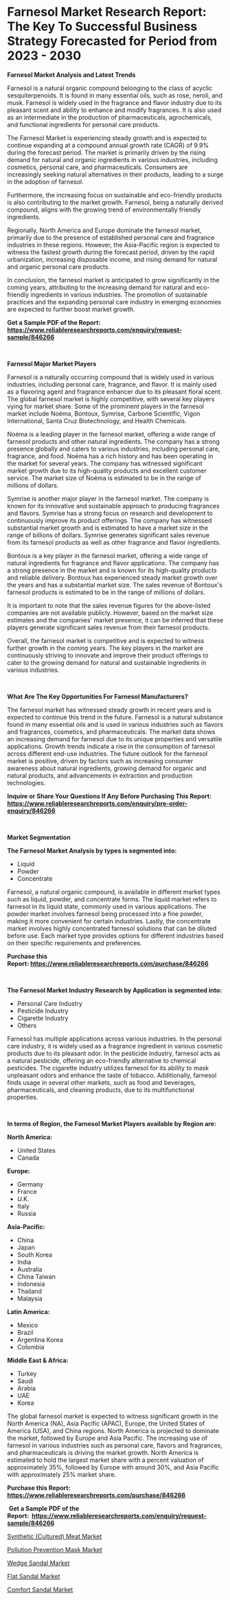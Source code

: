 <p><h1>Farnesol Market Research Report: The Key To Successful Business Strategy Forecasted for Period from 2023 - 2030</h1></p><p><strong>Farnesol Market Analysis and Latest Trends</strong></p>
<p><p>Farnesol is a natural organic compound belonging to the class of acyclic sesquiterpenoids. It is found in many essential oils, such as rose, neroli, and musk. Farnesol is widely used in the fragrance and flavor industry due to its pleasant scent and ability to enhance and modify fragrances. It is also used as an intermediate in the production of pharmaceuticals, agrochemicals, and functional ingredients for personal care products.</p><p>The Farnesol Market is experiencing steady growth and is expected to continue expanding at a compound annual growth rate (CAGR) of 9.9% during the forecast period. The market is primarily driven by the rising demand for natural and organic ingredients in various industries, including cosmetics, personal care, and pharmaceuticals. Consumers are increasingly seeking natural alternatives in their products, leading to a surge in the adoption of farnesol.</p><p>Furthermore, the increasing focus on sustainable and eco-friendly products is also contributing to the market growth. Farnesol, being a naturally derived compound, aligns with the growing trend of environmentally friendly ingredients.</p><p>Regionally, North America and Europe dominate the farnesol market, primarily due to the presence of established personal care and fragrance industries in these regions. However, the Asia-Pacific region is expected to witness the fastest growth during the forecast period, driven by the rapid urbanization, increasing disposable income, and rising demand for natural and organic personal care products.</p><p>In conclusion, the farnesol market is anticipated to grow significantly in the coming years, attributing to the increasing demand for natural and eco-friendly ingredients in various industries. The promotion of sustainable practices and the expanding personal care industry in emerging economies are expected to further boost market growth.</p></p>
<p><strong>Get a Sample PDF of the Report:&nbsp; <a href="https://www.reliableresearchreports.com/enquiry/request-sample/846266">https://www.reliableresearchreports.com/enquiry/request-sample/846266</a></strong></p>
<p>&nbsp;</p>
<p><strong>Farnesol Major Market Players</strong></p>
<p><p>Farnesol is a naturally occurring compound that is widely used in various industries, including personal care, fragrance, and flavor. It is mainly used as a flavoring agent and fragrance enhancer due to its pleasant floral scent. The global farnesol market is highly competitive, with several key players vying for market share. Some of the prominent players in the farnesol market include Noéma, Bontoux, Symrise, Carbone Scientific, Vigon International, Santa Cruz Biotechnology, and Health Chemicals.</p><p>Noéma is a leading player in the farnesol market, offering a wide range of farnesol products and other natural ingredients. The company has a strong presence globally and caters to various industries, including personal care, fragrance, and food. Noéma has a rich history and has been operating in the market for several years. The company has witnessed significant market growth due to its high-quality products and excellent customer service. The market size of Noéma is estimated to be in the range of millions of dollars.</p><p>Symrise is another major player in the farnesol market. The company is known for its innovative and sustainable approach to producing fragrances and flavors. Symrise has a strong focus on research and development to continuously improve its product offerings. The company has witnessed substantial market growth and is estimated to have a market size in the range of billions of dollars. Symrise generates significant sales revenue from its farnesol products as well as other fragrance and flavor ingredients.</p><p>Bontoux is a key player in the farnesol market, offering a wide range of natural ingredients for fragrance and flavor applications. The company has a strong presence in the market and is known for its high-quality products and reliable delivery. Bontoux has experienced steady market growth over the years and has a substantial market size. The sales revenue of Bontoux's farnesol products is estimated to be in the range of millions of dollars.</p><p>It is important to note that the sales revenue figures for the above-listed companies are not available publicly. However, based on the market size estimates and the companies' market presence, it can be inferred that these players generate significant sales revenue from their farnesol products.</p><p>Overall, the farnesol market is competitive and is expected to witness further growth in the coming years. The key players in the market are continuously striving to innovate and improve their product offerings to cater to the growing demand for natural and sustainable ingredients in various industries.</p></p>
<p>&nbsp;</p>
<p><strong>What Are The Key Opportunities For Farnesol Manufacturers?</strong></p>
<p><p>The farnesol market has witnessed steady growth in recent years and is expected to continue this trend in the future. Farnesol is a natural substance found in many essential oils and is used in various industries such as flavors and fragrances, cosmetics, and pharmaceuticals. The market data shows an increasing demand for farnesol due to its unique properties and versatile applications. Growth trends indicate a rise in the consumption of farnesol across different end-use industries. The future outlook for the farnesol market is positive, driven by factors such as increasing consumer awareness about natural ingredients, growing demand for organic and natural products, and advancements in extraction and production technologies.</p></p>
<p><strong>Inquire or Share Your Questions If Any Before Purchasing This Report: <a href="https://www.reliableresearchreports.com/enquiry/pre-order-enquiry/846266">https://www.reliableresearchreports.com/enquiry/pre-order-enquiry/846266</a></strong></p>
<p>&nbsp;</p>
<p><strong>Market Segmentation</strong></p>
<p><strong>The Farnesol Market Analysis by types is segmented into:</strong></p>
<p><ul><li>Liquid</li><li>Powder</li><li>Concentrate</li></ul></p>
<p><p>Farnesol, a natural organic compound, is available in different market types such as liquid, powder, and concentrate forms. The liquid market refers to farnesol in its liquid state, commonly used in various applications. The powder market involves farnesol being processed into a fine powder, making it more convenient for certain industries. Lastly, the concentrate market involves highly concentrated farnesol solutions that can be diluted before use. Each market type provides options for different industries based on their specific requirements and preferences.</p></p>
<p><strong>Purchase this Report:&nbsp;<a href="https://www.reliableresearchreports.com/purchase/846266">https://www.reliableresearchreports.com/purchase/846266</a></strong></p>
<p>&nbsp;</p>
<p><strong>The Farnesol Market Industry Research by Application is segmented into:</strong></p>
<p><ul><li>Personal Care Industry</li><li>Pesticide Industry</li><li>Cigarette Industry</li><li>Others</li></ul></p>
<p><p>Farnesol has multiple applications across various industries. In the personal care industry, it is widely used as a fragrance ingredient in various cosmetic products due to its pleasant odor. In the pesticide industry, farnesol acts as a natural pesticide, offering an eco-friendly alternative to chemical pesticides. The cigarette industry utilizes farnesol for its ability to mask unpleasant odors and enhance the taste of tobacco. Additionally, farnesol finds usage in several other markets, such as food and beverages, pharmaceuticals, and cleaning products, due to its multifunctional properties.</p></p>
<p>&nbsp;</p>
<p><strong>In terms of Region, the Farnesol Market Players available by Region are:</strong></p>
<p>
    <p> <strong> North America: </strong>
        <ul>
            <li>United States</li>
            <li>Canada</li>
        </ul>
        </p> 
    <p> <strong> Europe: </strong>
        <ul>
            <li>Germany</li>
            <li>France</li>
            <li>U.K.</li>
            <li>Italy</li>
            <li>Russia</li>
        </ul>
        </p> 
    <p> <strong> Asia-Pacific: </strong>
        <ul>
            <li>China</li>
            <li>Japan</li>
            <li>South Korea</li>
            <li>India</li>
            <li>Australia</li>
            <li>China Taiwan</li>
            <li>Indonesia</li>
            <li>Thailand</li>
            <li>Malaysia</li>
        </ul>
        </p> 
    <p> <strong> Latin America: </strong>
        <ul>
            <li>Mexico</li>
            <li>Brazil</li>
            <li>Argentina Korea</li>
            <li>Colombia</li>
        </ul>
        </p> 
    <p> <strong> Middle East & Africa: </strong>
        <ul>
            <li>Turkey</li>
            <li>Saudi</li>
            <li>Arabia</li>
            <li>UAE</li>
            <li>Korea</li>
        </ul>
    </p>
    </p>
<p><p>The global farnesol market is expected to witness significant growth in the North America (NA), Asia Pacific (APAC), Europe, the United States of America (USA), and China regions. North America is projected to dominate the market, followed by Europe and Asia Pacific. The increasing use of farnesol in various industries such as personal care, flavors and fragrances, and pharmaceuticals is driving the market growth. North America is estimated to hold the largest market share with a percent valuation of approximately 35%, followed by Europe with around 30%, and Asia Pacific with approximately 25% market share.</p></p>
<p><strong>Purchase this Report: <a href="https://www.reliableresearchreports.com/purchase/846266">https://www.reliableresearchreports.com/purchase/846266</a></strong></p>
<p>&nbsp;<strong>Get a Sample PDF of the Report:&nbsp;&nbsp;<a href="https://www.reliableresearchreports.com/enquiry/request-sample/846266">https://www.reliableresearchreports.com/enquiry/request-sample/846266</a></strong></p>
<p><strong></strong></p>
<p><p><a href="https://medium.com/@freedayundt/synthetic-cultured-meat-market-size-cagr-trends-2024-2030-f9a0a2d32b75">Synthetic (Cultured) Meat Market</a></p><p><a href="https://medium.com/@sarahcornish2022/pollution-prevention-mask-market-size-market-outlook-and-market-forecast-2023-to-2030-8bb76b9e6f52">Pollution Prevention Mask Market</a></p><p><a href="https://medium.com/@wine.sight.theme/decoding-wedge-sandal-market-metrics-market-share-trends-and-growth-patterns-b2fb4371e824">Wedge Sandal Market</a></p><p><a href="https://medium.com/@fifth.dress.cause/flat-sandal-market-comprehensive-assessment-by-type-application-and-geography-7e0f92adec4b">Flat Sandal Market</a></p><p><a href="https://medium.com/@soap.equip.win/comfort-sandal-market-analysis-and-sze-forecasted-for-period-from-2023-to-2030-971e50daa35f">Comfort Sandal Market</a></p></p>
